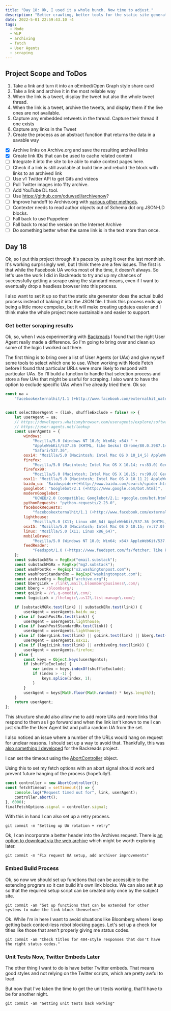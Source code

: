 ```yaml
---
title: "Day 18: Ok, I used it a whole bunch. Now time to adjust."
description: "Better crawling, better tools for the static site generator."
date: 2022-5-01 22:59:43.10 -4
tags:
  - Node
  - WiP
  - archiving
  - fetch
  - User Agents
  - scraping
---
```


## Project Scope and ToDos

1. Take a link and turn it into an oEmbed/Open Graph style share card
2. Take a link and archive it in the most reliable way
3. When the link is a tweet, display the tweet but also the whole tweet thread.
4. When the link is a tweet, archive the tweets, and display them if the live ones are not available.
5. Capture any embedded retweets in the thread. Capture their thread if one exists
6. Capture any links in the Tweet
7. Create the process as an abstract function that returns the data in a savable way

- [x] Archive links on Archive.org and save the resulting archival links
- [x] Create link IDs that can be used to cache related content
- [ ] Integrate it into the site to be able to make context pages here.
- [ ] Check if a link is still available at build time and rebuild the block with links to an archived link
- [ ] Use v1 Twitter API to get Gifs and videos
- [ ] Pull Twitter images into 11ty archive.
- [ ] Add YouTube DL tool.
- [ ] Use https://github.com/oduwsdl/archivenow?
- [ ] Improve handoff to Archive.org with [various other methods](https://twitter.com/Chronotope/status/1517116475601043456).
- [ ] Contexter needs to read author objects out of Schema dot org JSON-LD blocks.
- [ ] Fall back to use Puppeteer
- [ ] Fall back to read the version on the Internet Archive
- [ ] Do something better when the same link is in the text more than once.

## Day 18

Ok, so I put this project through it's paces by using it over the last monthish. It's working surprisingly well, but I think there are a few issues. The first is that while the Facebook UA works most of the time, it doesn't always. So let's use the work I did in Backreads to try and up my chances of successfully getting a scrape using the standard means, even if I want to eventually drop a headless browser into this process.

I also want to set it up so that the static site generator does the actual build process instead of baking it into the JSON file. I think this process ends up being a little more compelex, but it will make creating updates easier and I think make the whole project more sustainable and easier to support.

### Get better scraping results

Ok, so, when I was experimenting with [Backreads](https://github.com/AramZS/backreads/) I found that the right User Agent really made a difference. So I'm going to bring over and clean up some of the logic I worked out there.

The first thing is to bring over a list of User Agents (or UAs) and give myself some tools to select which one to use. When working with Node Fetch before I found that particular URLs were more likely to respond with particular UAs. So I'll build a function to handle that selection process and store a few UAs that might be useful for scraping. I also want to have the option to exclude specific UAs when I've already tried them. Ok so:

```javascript
const ua =
	"facebookexternalhit/1.1 (+http://www.facebook.com/externalhit_uatext.php)";


const selectUserAgent = (link, shuffleExclude = false) => {
	let userAgent = ua;
	// https://developers.whatismybrowser.com/useragents/explore/software_type_specific/?utm_source=whatismybrowsercom&utm_medium=internal&utm_campaign=breadcrumbs
	// https://user-agents.net/lookup
	const userAgents = {
		windows:
			"Mozilla/5.0 (Windows NT 10.0; Win64; x64) " +
			"AppleWebKit/537.36 (KHTML, like Gecko) Chrome/80.0.3987.149 " +
			"Safari/537.36",
		osx14: "Mozilla/5.0 (Macintosh; Intel Mac OS X 10_14_5) AppleWebKit/537.36 (KHTML, like Gecko) Chrome/86.0.4240.198 Safari/537.36 OPR/72.0.3815.400",
		firefox:
			"Mozilla/5.0 (Macintosh; Intel Mac OS X 10.14; rv:83.0) Gecko/20100101 Firefox/83.0",
		firefox99:
			"Mozilla/5.0 (Macintosh; Intel Mac OS X 10.15; rv:99.0) Gecko/20100101 Firefox/99.0",
		osx11: "Mozilla/5.0 (Macintosh; Intel Mac OS X 10_11_2) AppleWebKit/601.3.9 (KHTML, like Gecko) Version/9.0.2 Safari/601.3.9",
		baidu_ua: "Baiduspider+(+http://www.baidu.com/search/spider.htm)",
		googlebot: "Googlebot/2.1 (+http://www.google.com/bot.html)",
		modernGooglebot:
			"UCWEB/2.0 (compatible; Googlebot/2.1; +google.com/bot.html)",
		pythonRequests: "python-requests/2.23.0",
		facebookRequests:
			"facebookexternalhit/1.1 (+http://www.facebook.com/externalhit_uatext.php)",
		lighthouse:
			"Mozilla/5.0 (X11; Linux x86_64) AppleWebKit/537.36 (KHTML, like Gecko; Google Page Speed Insights) Chrome/41.0.2272.118 Safari/537.36",
		osx15: "Mozilla/5.0 (Macintosh; Intel Mac OS X 10.15; rv:77.0) Gecko/20100101 Firefox/77.0",
		linux: "Mozilla/5.0 (X11; Linux x86_64)",
		mobileBrave:
			"Mozilla/5.0 (Windows NT 10.0; Win64; x64) AppleWebKit/537.36 (KHTML, like Gecko) Chrome/75.0.3770.38 Safari/537.36 Brave/75",
		feedReader:
			"Feedspot/1.0 (+https://www.feedspot.com/fs/fetcher; like FeedFetcher-Google)",
	};
	const substackERx = RegExp("email.substack");
	const substackMGRx = RegExp("mg2.substack");
	const washPostRx = RegExp("s2.washingtonpost.com");
	const washPostStandardRx = RegExp("washingtonpost.com");
	const archiveOrg = RegExp("archive.org");
	const bbergLink = /link\.mail\.bloombergbusiness\.com/;
	const bberg = /bloomberg/;
	const goLink = /r\.g-omedia\.com/;
	const logicLink = /thelogic\.us12\.list-manage\.com/;

	if (substackMGRx.test(link) || substackERx.test(link)) {
		userAgent = userAgents.baidu_ua;
	} else if (washPostRx.test(link)) {
		userAgent = userAgents.lighthouse;
	} else if (washPostStandardRx.test(link)) {
		userAgent = userAgents.lighthouse;
	} else if (bbergLink.test(link) || goLink.test(link) || bberg.test(link)) {
		userAgent = userAgents.osx11;
	} else if (logicLink.test(link) || archiveOrg.test(link)) {
		userAgent = userAgents.firefox;
	} else {
		const keys = Object.keys(userAgents);
		if (shuffleExclude) {
			var index = keys.indexOf(shuffleExclude);
			if (index > -1) {
				keys.splice(index, 1);
			}
		}
		userAgent = keys[Math.floor(Math.random() * keys.length)];
	}
	return userAgent;
};
```

This structure should also allow me to add more UAs and more links that respond to them as I go forward and when the link isn't known to me I can just shuffle the User Agent list and pull a random UA from the set.

I also noticed an issue where a number of the URLs would hang on request for unclear reasons. I should set up a way to avoid that. Thankfully, this was [also something I developed](https://github.com/AramZS/backreads/blob/main/lambdas/html-from-email/parsing-tools.js#L301) for the Backreads project.

I can set the timeout using the [AbortController](https://www.npmjs.com/package/abort-controller) object.

Using this to set my fetch options with an abort signal should work and prevent future hanging of the process (hopefully!).

```javascript
const controller = new AbortController();
const fetchTimeout = setTimeout(() => {
	console.log("Request timed out for", link, userAgent);
	controller.abort();
}, 6000);
finalFetchOptions.signal = controller.signal;
```

With this in hand I can also set up a retry process.

`git commit -m "Setting up UA rotation + retry"`

Ok, I can incorporate a better header into the Archives request. There is [an option to download via the web archive](https://github.com/MaxBittker/nyt-first-said/blob/master/parsers/archive_bounce.py#L17) which might be worth exploring later.

`git commit -m "Fix request UA setup, add archiver improvements"`

### Embed Build Process

Ok, so now we should set up functions that can be accessible to the extending program so it can build it's own link blocks. We can also set it up so that the required setup script can be created only once by the subject site.

`git commit -am "Set up functions that can be extended for other systems to make the link block themselves"`

Ok. While I'm in here I want to avoid situations like Bloomberg where I keep getting back context-less robot blocking pages. Let's set up a check for titles like those that aren't properly giving me status codes.

`git commit -am "Check titles for 404-style responses that don't have the right status codes."`

### Unit Tests Now, Twitter Embeds Later

The other thing I want to do is have better Twitter embeds. That means good styles and not relying on the Twitter scripts, which are pretty awful to load.

But now that I've taken the time to get the unit tests working, that'll have to be for another night.

`git commit -am "Getting unit tests back working"`
